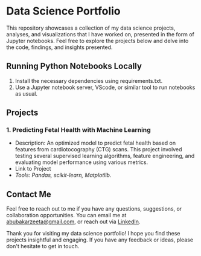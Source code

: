 # Data Science Portfolio
This repository showcases a collection of my data science projects, analyses, and visualizations that I have worked on, presented in the form of Jupyter notebooks. Feel free to explore the projects below and delve into the code, findings, and insights presented.

## Running Python Notebooks Locally
1. Install the necessary dependencies using requirements.txt.
2. Use a Jupyter notebook server, VScode, or similar tool to run notebooks as usual. 

## Projects 
### 1. Predicting Fetal Health with Machine Learning
- Description: An optimized model to predict fetal health based on features from cardiotocography (CTG) scans. This project involved testing several supervised learning algorithms, feature engineering, and evaluating model performance using various metrics.  
- Link to Project  
- *Tools: Pandas, scikit-learn, Matplotlib.*

## Contact Me
Feel free to reach out to me if you have any questions, suggestions, or collaboration opportunities. You can email me at abubakarzeeta@gmail.com, or reach out via [LinkedIn](https://www.linkedin.com/in/zeetaabubakar/). 

Thank you for visiting my data science portfolio! I hope you find these projects insightful and engaging. If you have any feedback or ideas, please don't hesitate to get in touch. 
